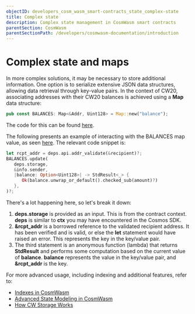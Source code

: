 ```yaml
---
objectID: developers_cosm_wasm_smart-contracts_state_complex-state
title: Complex state
description: Complex state management in CosmWasm smart contracts
parentSection: CosmWasm
parentSectionPath: /developers/cosmwasm-documentation/introduction
---
```


# Complex state and maps

In more complex solutions, it may be necessary to store additional information. One option is to serialize extensive JSON data structures, allowing data retrieval through key-value pairs. In the context of CW20, associating addresses with their CW20 balances is achieved using a **Map** data structure:

```rust
pub const BALANCES: Map<&Addr, Uint128> = Map::new("balance");
```

The code for this can be found <a href="https://github.com/CosmWasm/cw-plus/blob/main/contracts/cw20-base/src/state.rs#L35" target="_blank">here</a>.

The following presents an example of interacting with the BALANCES map value, as seen <a href="https://github.com/CosmWasm/cw-plus/blob/main/contracts/cw20-base/src/contract.rs#L250-L258" target="_blank">here</a>. The relevant code snippet is:

```rust
let rcpt_addr = deps.api.addr_validate(&recipient)?;
BALANCES.update(
   deps.storage,
   &info.sender,
   |balance: Option<Uint128>| -> StdResult<_> {
      Ok(balance.unwrap_or_default().checked_sub(amount)?)
   },
)?;
```

There's a lot happening here, so let's break it down:

1. **deps.storage** is provided as an input. This is from the contract context. **deps** is similar to **ctx** you may have encountered in the Cosmos SDK.
2. **&rcpt_addr** is a borrowed reference to the validated recipient address. It has been verified and is valid, or else the **let** statement would have raised an error. This represents the key in the key/value pair.
3. The third statement is an anonymous function (lambda) that returns **StdResult** and performs some computation based on the current value of **balance**. **balance** represents the value in the key/value pair, and **&rcpt_addr** is the key.

For more advanced usage, including indexing and additional features, refer to:

- [Indexes in CosmWasm](/developers/cosmwasm-documentation/tutorials/storage/indexes)
- [Advanced State Modeling in CosmWasm](/developers/cosmwasm-documentation/tutorials/storage/state-modeling)
- [How CW Storage Works](/developers/cosmwasm-documentation/tutorials/storage/key-value-store)
